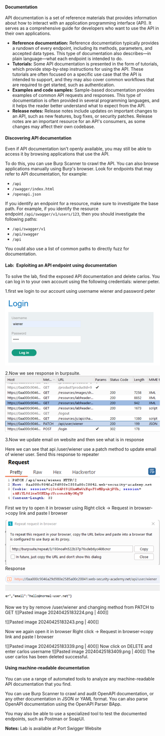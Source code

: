 #### Documentation
API documentation is a set of reference materials that provides information about how to interact with an application programming interface (API). It serves as a comprehensive guide for developers who want to use the API in their own applications.

- **Reference documentation:** Reference documentation typically provides a rundown of every endpoint, including its methods, parameters, and accepted data types. This type of documentation also describes—in plain language—what each endpoint is intended to do.
- **Tutorials:** Some API documentation is presented in the form of tutorials, which provide step-by-step instructions for using the API. These tutorials are often focused on a specific use case that the API is intended to support, and they may also cover common workflows that are required to get started, such as authentication.
- **Examples and code samples:** Sample-based documentation provides examples of common API requests and responses. This type of documentation is often provided in several programming languages, and it helps the reader better understand what to expect from the API.
- **Release notes:** Release notes include updates on important changes to an API, such as new features, bug fixes, or security patches. Release notes are an important resource for an API's consumers, as some changes may affect their own codebase.


#### Discovering API documentation

Even if API documentation isn't openly available, you may still be able to access it by browsing applications that use the API.

To do this, you can use Burp Scanner to crawl the API. You can also browse applications manually using Burp's browser. Look for endpoints that may refer to API documentation, for example:

- `/api`
- `/swagger/index.html`
- `/openapi.json`

If you identify an endpoint for a resource, make sure to investigate the base path. For example, if you identify the resource endpoint `/api/swagger/v1/users/123`, then you should investigate the following paths:

- `/api/swagger/v1`
- `/api/swagger`
- `/api`

You could also use a list of common paths to directly fuzz for documentation.

#### Lab:  Exploiting an API endpoint using documentation
To solve the lab, find the exposed API documentation and delete carlos. You can log in to your own account using the following credentials: wiener:peter.

1.first we login to our account using username wiener and password peter

![Alt text](images/Screenshot6.png)


2.Now we see response in burpsuite.
![second](images/Screenshot7.png)

3.Now we update email on website and then see what is in response


Here we can see that api /user/wiener use a patch method to update email of wiener user.
Send this response to repeater
![third](images/Screenshot8.png)

First we try to open it in browser using
Right click -> Request in browser->copy link and paste I browser


![forth](images/Screenshot9.png)
Response

![fifth](images/Screenshot10.png)
Now we try by remove /user/wiener and changing method from PATCH to GET
![[Pasted image 20240425183224.png | 400]]

![[Pasted image 20240425183243.png | 400]]

Now we again open it in browser
Right click -> Request in browser->copy link and paste I browser

![[Pasted image 20240425183339.png | 400]]
Now click on DELETE and enter carlos username
![[Pasted image 20240425183409.png | 400]]
The user carlos has been deleted successful.
#### Using machine-readable documentation
You can use a range of automated tools to analyze any machine-readable API documentation that you find.

You can use Burp Scanner to crawl and audit OpenAPI documentation, or any other documentation in JSON or YAML format. You can also parse OpenAPI documentation using the OpenAPI Parser BApp.

You may also be able to use a specialized tool to test the documented endpoints, such as Postman or SoapUI.


**Notes:** Lab is available at Port Swigger Website
